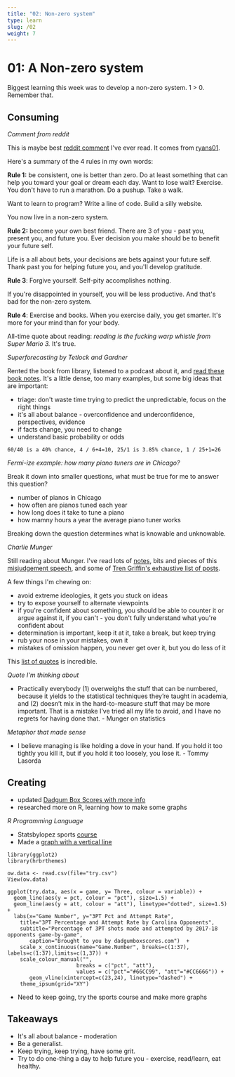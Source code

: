 ```yaml
---
title: "02: Non-zero system"
type: learn
slug: /02
weight: 7
---
```


# 01: A Non-zero system 

Biggest learning this week was to develop a non-zero system. 1 > 0. Remember that. 


## Consuming

*Comment from reddit*

This is maybe best [reddit comment](https://www.reddit.com/r/getdisciplined/comments/1q96b5/i_just_dont_care_about_myself/) I've ever read. It comes from [ryans01](https://www.reddit.com/user/ryans01).

Here's a summary of the 4 rules in my own words: 

**Rule 1:** be consistent, one is better than zero. Do at least something that can help you toward your goal or dream each day. Want to lose wait? Exercise. You don't have to run a marathon. Do a pushup. Take a walk. 

Want to learn to program? Write a line of code. Build a silly website. 

You now live in a non-zero system. 

**Rule 2:** become your own best friend. There are 3 of you - past you, present you, and future you. Ever decision you make should be to benefit your future self. 

Life is a all about bets, your decisions are bets against your future self. Thank past you for helping future you, and you'll develop gratitude. 

**Rule 3**: Forgive yourself. Self-pity accomplishes nothing. 

If you're disappointed in yourself, you will be less productive. And that's bad for the non-zero system. 

**Rule 4**: Exercise and books. When you exercise daily, you get smarter. It's more for your mind than for your body. 

All-time quote about reading: *reading is the fucking warp whistle from Super Mario 3.* It's true. 

*Superforecasting by Tetlock and Gardner* 

Rented the book from library, listened to a podcast about it, and [read these book notes](http://scattered-thoughts.net/blog/2016/01/28/notes-on-superforecasting-the-art-and-science-of-prediction/). It's a little dense, too many examples, but some big ideas that are important: 

- triage: don't waste time trying to predict the unpredictable, focus on the right things
- it's all about balance - overconfidence and underconfidence, perspectives, evidence 
- if facts change, you need to change 
- understand basic probability or odds

```60/40 is a 40% chance, 4 / 6+4=10, 25/1 is 3.85% chance, 1 / 25+1=26```

*Fermi-ize example: how many piano tuners are in Chicago?* 

Break it down into smaller questions, what must be true for me to answer this question? 

- number of pianos in Chicago
- how often are pianos tuned each year
- how long does it take to tune a piano 
- how mamny hours a year the average piano tuner works 

Breaking down the question determines what is knowable and unknowable. 


*Charlie Munger* 

Still reading about Munger. I've read lots of [notes](https://old.ycombinator.com/munger.html), bits and pieces of this [misjudgement speech](http://web.archive.org/web/20151004200748/http://law.indiana.edu/instruction/profession/doc/16_1.pdf), and some of [Tren Griffin's exhaustive list of posts](https://25iq.com/2015/10/30/a-dozen-things-ive-learned-from-charlie-munger-distilled-to-less-than-500-words/). 

A few things I'm chewing on: 

- avoid extreme ideologies, it gets you stuck on ideas
- try to expose yourself to alternate viewpoints 
- if you're confident about something, you should be able to counter it or argue against it, if you can't - you don't fully understand what you're confident about 
- determination is important, keep it at it, take a break, but keep trying 
- rub your nose in your mistakes, own it 
- mistakes of omission happen, you never get over it, but you do less of it 

This [list of quotes](https://25iq.com/quotations/charlie-munger/) is incredible.

*Quote I'm thinking about* 

- Practically everybody (1) overweighs the stuff that can be numbered, because it yields to the statistical techniques they’re taught in academia, and (2) doesn’t mix in the hard-to-measure stuff that may be more important. That is a mistake I’ve tried all my life to avoid, and I have no regrets for having done that. - Munger on statistics 


*Metaphor that made sense* 

- I believe managing is like holding a dove in your hand. If you hold it too tightly you kill it, but if you hold it too loosely, you lose it. - Tommy Lasorda 


## Creating

- updated [Dadgum Box Scores with more info](https://fyi.dadgumboxscores.com/update-04/)
- researched more on R, learning how to make some graphs 

*R Programming Language* 

- Statsbylopez sports [course](https://statsbylopez.com/stats-sports-class/)
- Made a [graph with a vertical line](https://twitter.com/dadgumboxscores) 

```
library(ggplot2)
library(hrbrthemes)

ow.data <- read.csv(file="try.csv")
View(ow.data)

ggplot(try.data, aes(x = game, y= Three, colour = variable)) + 
  geom_line(aes(y = pct, colour = "pct"), size=1.5) +
  geom_line(aes(y = att, colour = "att"), linetype="dotted", size=1.5) +
  labs(x="Game Number", y="3PT Pct and Attempt Rate",  
	title="3PT Percentage and Attempt Rate by Carolina Opponents", 
	subtitle="Percentage of 3PT shots made and attempted by 2017-18 opponents game-by-game",
       caption="Brought to you by dadgumboxscores.com")  +
	scale_x_continuous(name="Game.Number", breaks=c(1:37), labels=c(1:37),limits=c(1,37)) +
	scale_colour_manual("", 
                      breaks = c("pct", "att"),
                      values = c("pct"="#66CC99", "att"="#CC6666")) +
       geom_vline(xintercept=c(23,24), linetype="dashed") + 
	theme_ipsum(grid="XY") 
``` 

- Need to keep going, try the sports course and make more graphs

## Takeaways 

- It's all about balance - moderation
- Be a generalist. 
- Keep trying, keep trying, have some grit. 
- Try to do one-thing a day to help future you - exercise, read/learn, eat healthy. 
